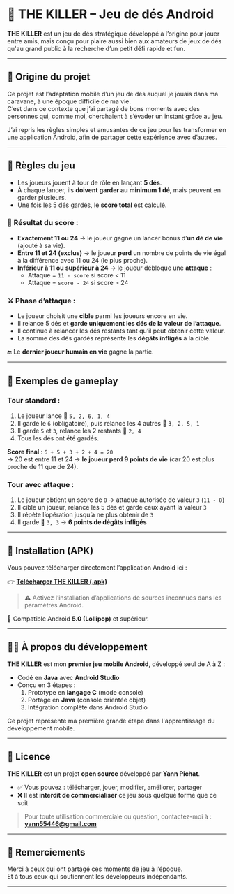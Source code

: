 # 🎲 THE KILLER – Jeu de dés Android

**THE KILLER** est un jeu de dés stratégique développé à l’origine pour jouer entre amis, mais conçu pour plaire aussi bien aux amateurs de jeux de dés qu'au grand public à la recherche d’un petit défi rapide et fun.

---

## 🧠 Origine du projet

Ce projet est l’adaptation mobile d’un jeu de dés auquel je jouais dans ma caravane, à une époque difficile de ma vie.  
C’est dans ce contexte que j’ai partagé de bons moments avec des personnes qui, comme moi, cherchaient à s’évader un instant grâce au jeu.

J’ai repris les règles simples et amusantes de ce jeu pour les transformer en une application Android, afin de partager cette expérience avec d’autres.

---

## 📜 Règles du jeu

- Les joueurs jouent à tour de rôle en lançant **5 dés**.
- À chaque lancer, ils **doivent garder au minimum 1 dé**, mais peuvent en garder plusieurs.
- Une fois les 5 dés gardés, le **score total** est calculé.

### 🎯 Résultat du score :
- **Exactement 11 ou 24** → le joueur gagne un lancer bonus d’**un dé de vie** (ajouté à sa vie).
- **Entre 11 et 24 (exclus)** → le joueur **perd** un nombre de points de vie égal à la différence avec 11 ou 24 (le plus proche).
- **Inférieur à 11 ou supérieur à 24** → le joueur débloque une **attaque** :
  - Attaque = `11 - score` si score < 11
  - Attaque = `score - 24` si score > 24

### ⚔️ Phase d’attaque :
- Le joueur choisit une **cible** parmi les joueurs encore en vie.
- Il relance 5 dés et **garde uniquement les dés de la valeur de l’attaque**.
- Il continue à relancer les dés restants tant qu’il peut obtenir cette valeur.
- La somme des dés gardés représente les **dégâts infligés** à la cible.

🔚 Le **dernier joueur humain en vie** gagne la partie.

---

## 📖 Exemples de gameplay

### Tour standard :
1. Le joueur lance 🎲 `5, 2, 6, 1, 4`
2. Il garde le `6` (obligatoire), puis relance les 4 autres 🎲 `3, 2, 5, 1`
3. Il garde `5` et `3`, relance les 2 restants 🎲 `2, 4`
4. Tous les dés ont été gardés.

**Score final** : `6 + 5 + 3 + 2 + 4 = 20`  
→ 20 est entre 11 et 24 → **le joueur perd 9 points de vie** (car 20 est plus proche de 11 que de 24).

### Tour avec attaque :
1. Le joueur obtient un score de `8` → attaque autorisée de valeur `3` (`11 - 8`)
2. Il cible un joueur, relance les 5 dés et garde ceux ayant la valeur `3`
3. Il répète l’opération jusqu’à ne plus obtenir de `3`
4. Il garde 🎲 `3, 3` → **6 points de dégâts infligés**

---

## 📱 Installation (APK)

Vous pouvez télécharger directement l’application Android ici :

👉 **[Télécharger THE KILLER (.apk)](release/The-Killer.apk)**

> ⚠️ Activez l’installation d’applications de sources inconnues dans les paramètres Android.

📱 Compatible Android **5.0 (Lollipop)** et supérieur.

---

## 👨‍💻 À propos du développement

**THE KILLER** est mon **premier jeu mobile Android**, développé seul de A à Z :

- Codé en **Java** avec **Android Studio**
- Conçu en 3 étapes :
  1. Prototype en **langage C** (mode console)
  2. Portage en **Java** (console orientée objet)
  3. Intégration complète dans Android Studio

Ce projet représente ma première grande étape dans l'apprentissage du développement mobile.

---

## 📝 Licence

**THE KILLER** est un projet **open source** développé par **Yann Pichat**.

- ✅ Vous pouvez : télécharger, jouer, modifier, améliorer, partager
- ❌ Il est **interdit de commercialiser** ce jeu sous quelque forme que ce soit

> Pour toute utilisation commerciale ou question, contactez-moi à : **yann55446@gmail.com**

---

## 🙏 Remerciements

Merci à ceux qui ont partagé ces moments de jeu à l’époque.  
Et à tous ceux qui soutiennent les développeurs indépendants.

---

